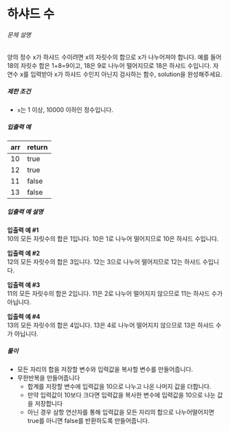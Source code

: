 # 하샤드 수
###### 문제 설명

양의 정수 x가 하샤드 수이려면 x의 자릿수의 합으로 x가 나누어져야 합니다. 예를 들어 18의 자릿수 합은 1+8=9이고, 18은 9로 나누어 떨어지므로 18은 하샤드 수입니다. 자연수 x를 입력받아 x가 하샤드 수인지 아닌지 검사하는 함수, solution을 완성해주세요.

##### 제한 조건

-   `x`는 1 이상, 10000 이하인 정수입니다.

##### 입출력 예
|arr|return|
|--|--|
|10|true|
|12|true|
|11|false|
|13|false|

##### 입출력 예 설명

**입출력 예 #1**  
10의 모든 자릿수의 합은 1입니다. 10은 1로 나누어 떨어지므로 10은 하샤드 수입니다.

**입출력 예 #2**  
12의 모든 자릿수의 합은 3입니다. 12는 3으로 나누어 떨어지므로 12는 하샤드 수입니다.

**입출력 예 #3**  
11의 모든 자릿수의 합은 2입니다. 11은 2로 나누어 떨어지지 않으므로 11는 하샤드 수가 아닙니다.

**입출력 예 #4**  
13의 모든 자릿수의 합은 4입니다. 13은 4로 나누어 떨어지지 않으므로 13은 하샤드 수가 아닙니다.

##### 풀이
- 모든 자리의 합을 저장할 변수와 입력값을 복사할 변수를 만들어줍니다.
- 무한반복을 만들어줍니다
	- 합계를 저장할 변수에 입력값을 10으로 나누고 나온 나머지 값을 더합니다.
	- 만약 입력값이 10보다 크다면 입력값을 복사한 변수에 입력값을 10으로 나눈 값을 저장합니다
	- 아닌 경우 삼항 연산자를 통해 입력값을 모든 자리의 합으로 나누어떨어지면 true를 아니면 false를 반환하도록 만들어줍니다.